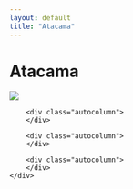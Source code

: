 ```yaml
---
layout: default
title: "Atacama"
---
```


<h1 class="page" style="padding-left:0%;">Atacama</h1>
<div class="page">
    <div class="autowide">
        <div class="autocolumn">
            <p><strong><a href="http://f.javier.io/public/img/southamerica/atacama/atacama-00001.jpg"><img src="http://f.javier.io/public/img/thumbnails/southamerica/atacama/thumbnail-atacama-00001.jpg"/></a></strong></p>
        </div>

        <div class="autocolumn">
        </div>

        <div class="autocolumn">
        </div>

        <div class="autocolumn">
        </div>
    </div>
</div>
